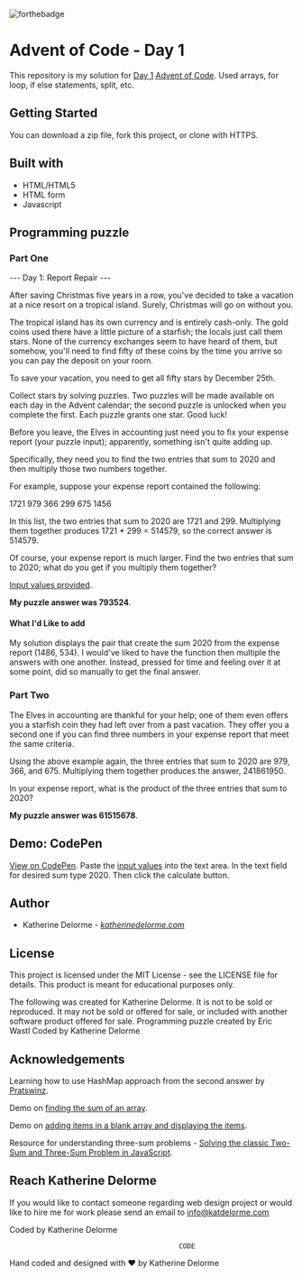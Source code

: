 ![forthebadge](https://forthebadge.com/images/badges/made-with-javascript.svg)

# Advent of Code - Day 1
This repository is my solution for [Day 1](https://adventofcode.com/2020/day/1?utm_source=github&utm_medium=repo&utm_campaign=advent_of_code_day1_readme) [Advent of Code](https://adventofcode.com/2020?utm_source=github&utm_medium=repo&utm_campaign=advent_of_code_day1_readme). Used arrays, for loop, if else statements, split, etc.

## Getting Started
You can download a zip file, fork this project, or clone with HTTPS.

## Built with
* HTML/HTML5
* HTML form
* Javascript

## Programming puzzle
### Part One
--- Day 1: Report Repair ---

After saving Christmas five years in a row, you've decided to take a vacation at a nice resort on a tropical island. Surely, Christmas will go on without you.

The tropical island has its own currency and is entirely cash-only. The gold coins used there have a little picture of a starfish; the locals just call them stars. None of the currency exchanges seem to have heard of them, but somehow, you'll need to find fifty of these coins by the time you arrive so you can pay the deposit on your room.

To save your vacation, you need to get all fifty stars by December 25th.

Collect stars by solving puzzles. Two puzzles will be made available on each day in the Advent calendar; the second puzzle is unlocked when you complete the first. Each puzzle grants one star. Good luck!

Before you leave, the Elves in accounting just need you to fix your expense report (your puzzle input); apparently, something isn't quite adding up.

Specifically, they need you to find the two entries that sum to 2020 and then multiply those two numbers together.

For example, suppose your expense report contained the following:

1721
979
366
299
675
1456

In this list, the two entries that sum to 2020 are 1721 and 299. Multiplying them together produces 1721 * 299 = 514579, so the correct answer is 514579.

Of course, your expense report is much larger. Find the two entries that sum to 2020; what do you get if you multiply them together?

[Input values provided](https://adventofcode.com/2020/day/1/input?utm_source=github&utm_medium=repo&utm_campaign=Advent_of_code_day1_readme).

**My puzzle answer was 793524**.

#### What I'd Like to add
My solution displays the pair that create the sum 2020 from the expense report (1486, 534). I would've liked to have the function then multiple the answers with one another. Instead, pressed for time and feeling over it at some point, did so manually to get the final answer.

### Part Two
The Elves in accounting are thankful for your help; one of them even offers you a starfish coin they had left over from a past vacation. They offer you a second one if you can find three numbers in your expense report that meet the same criteria.

Using the above example again, the three entries that sum to 2020 are 979, 366, and 675. Multiplying them together produces the answer, 241861950.

In your expense report, what is the product of the three entries that sum to 2020?

**My puzzle answer was 61515678**.

## Demo: CodePen
[View on CodePen](https://codepen.io/Katdelorme/pen/MWjaWPb "View on CodePen").
Paste the [input values](https://adventofcode.com/2020/day/1/input?utm_source=github&utm_medium=repo&utm_campaign=Advent_of_code_day1_readme) into the text area. In the text field for desired sum type 2020. Then click the calculate button.

## Author
* Katherine Delorme - *[katherinedelorme.com](http://katherinedelorme.com?utm_source=github&utm_medium=repo&utm_campaign=advent_of_code_day1_readme "Portfolio Website")*

## License
This project is licensed under the MIT License - see the LICENSE file for details.
This product is meant for educational purposes only.

The following was created for Katherine Delorme. It is not to be sold or reproduced. It may not be sold or offered for sale, or included with another software product offered for sale.
Programming puzzle created by Eric Wastl
Coded by Katherine Delorme

## Acknowledgements
Learning how to use HashMap approach from the second answer by [Pratswinz](https://stackoverflow.com/questions/36967053/pair-of-elements-from-a-specified-array-whose-sum-equals-a-specific-target-numbe?utm_source=github&utm_medium=repo&utm_campaign=advent_of_code_day1_readme "stack overflow").

Demo on [finding the sum of an array](https://www.tutorialrepublic.com/faq/how-to-find-the-sum-of-an-array-of-numbers-in-javascript.php?utm_source=github&utm_medium=repo&utm_campaign=advent_of_code_day1_readme "Tutorial Republic").

Demo on [adding items in a blank array and displaying the items](https://www.w3resource.com/javascript-exercises/javascript-array-exercise-13.php?utm_source=github&utm_medium=repo&utm_campaign=advent_of_code_day1_readme "w3resource").

Resource for understanding three-sum problems - [Solving the classic Two-Sum and Three-Sum Problem in JavaScript](https://paulrohan.medium.com/solving-the-classic-two-sum-and-three-sum-problem-in-javascript-7d5d1d47db03?utm_source=github&utm_medium=repo&utm_campaign=advent_of_code_day1_readme "Medium").

## Reach Katherine Delorme
If you would like to contact someone regarding web design project or would like to hire me for work please send an email to info@katdelorme.com

Coded by Katherine Delorme

                                              CODE

Hand coded and designed with &hearts; by Katherine Delorme
